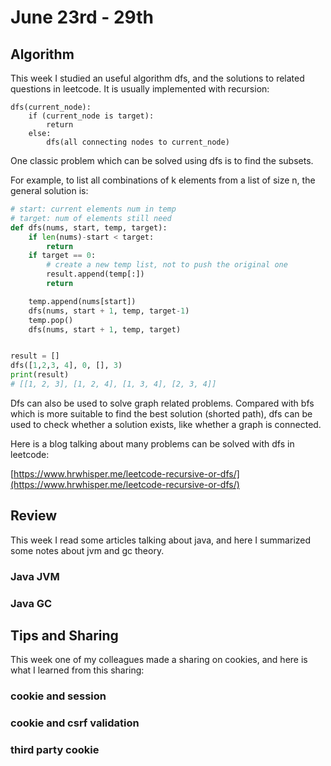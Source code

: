 # June 23rd - 29th

## Algorithm

This week I studied an useful algorithm dfs, and the solutions to related questions in leetcode. It is usually implemented with recursion:

```text
dfs(current_node):
    if (current_node is target):
        return
    else:
        dfs(all connecting nodes to current_node)
```

One classic problem which can be solved using dfs is to find the subsets. 

For example, to list all combinations of k elements from a list of size n, the general solution is:

```python
# start: current elements num in temp
# target: num of elements still need
def dfs(nums, start, temp, target):  
    if len(nums)-start < target:
        return
    if target == 0:
        # create a new temp list, not to push the original one
        result.append(temp[:])
        return

    temp.append(nums[start])
    dfs(nums, start + 1, temp, target-1)
    temp.pop()
    dfs(nums, start + 1, temp, target)


result = []
dfs([1,2,3, 4], 0, [], 3)
print(result)
# [[1, 2, 3], [1, 2, 4], [1, 3, 4], [2, 3, 4]]
```

Dfs can also be used to solve graph related problems. Compared with bfs which is more suitable to find the best solution \(shorted path\), dfs can be used to check whether a solution exists, like whether a graph is connected.

Here is a blog talking about many problems can be solved with dfs in leetcode:

[https://www.hrwhisper.me/leetcode-recursive-or-dfs/](https://www.hrwhisper.me/leetcode-recursive-or-dfs/)

## Review

This week I read some articles talking about java, and here I summarized some notes about jvm and gc theory. 

### Java JVM

### Java GC

## Tips and Sharing

This week one of my colleagues made a sharing on cookies, and here is what I learned from this sharing:

### cookie and session

###  cookie and csrf validation

### third party cookie

